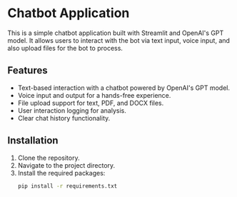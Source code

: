 # Chatbot Application

This is a simple chatbot application built with Streamlit and OpenAI's GPT model. It allows users to interact with the bot via text input, voice input, and also upload files for the bot to process.

## Features

- Text-based interaction with a chatbot powered by OpenAI's GPT model.
- Voice input and output for a hands-free experience.
- File upload support for text, PDF, and DOCX files.
- User interaction logging for analysis.
- Clear chat history functionality.

## Installation

1. Clone the repository.
2. Navigate to the project directory.
3. Install the required packages:
   ```bash
   pip install -r requirements.txt
